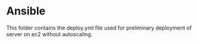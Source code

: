 # Ansible
This folder contains the deploy.yml file used for preliminary deployment of server on ec2 without autoscaling.
